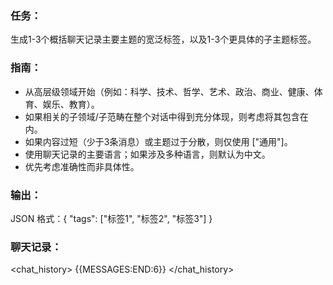 ### 任务：
生成1-3个概括聊天记录主要主题的宽泛标签，以及1-3个更具体的子主题标签。

### 指南：
- 从高层级领域开始（例如：科学、技术、哲学、艺术、政治、商业、健康、体育、娱乐、教育）。
- 如果相关的子领域/子范畴在整个对话中得到充分体现，则考虑将其包含在内。
- 如果内容过短（少于3条消息）或主题过于分散，则仅使用 ["通用"]。
- 使用聊天记录的主要语言；如果涉及多种语言，则默认为中文。
- 优先考虑准确性而非具体性。

### 输出：
JSON 格式：{ "tags": ["标签1", "标签2", "标签3"] }

### 聊天记录：
<chat_history>
{{MESSAGES:END:6}}
</chat_history>